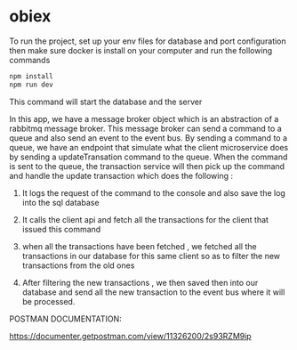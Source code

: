 # obiex

To run the project, set up your env files for database and port configuration then make sure docker is install on your computer and run the following commands

```javascript
npm install
npm run dev
```

This command will start the database and the server

In this app, we have a message broker object which is an abstraction of a rabbitmq message broker. This message broker can send a command to a queue and also send an event to the event bus. By sending a command to a queue, we have an endpoint that simulate what the client microservice does by sending a updateTransation command to the queue. When the command is sent to the queue, the transaction service will then pick up the command and handle the update transaction which does the following :

1. It logs the request of the command to the console and also save the log into the sql database

2. It calls the client api and fetch all the transactions for the client that issued this command 

3. when all the transactions have been fetched , we fetched all the transactions in our database for this same client so as to filter the new transactions from the old ones

4. After filtering the new transactions , we then saved then into our database and send all the new transaction to the event bus where it will be processed.


POSTMAN DOCUMENTATION:

https://documenter.getpostman.com/view/11326200/2s93RZM9ip